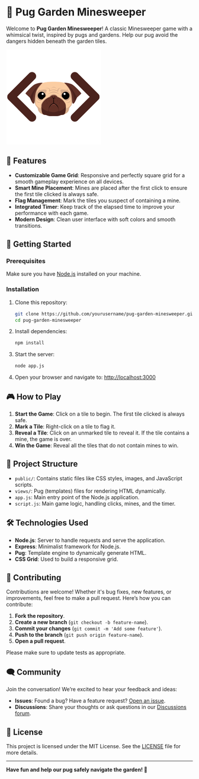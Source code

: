 # 🐾 Pug Garden Minesweeper

Welcome to **Pug Garden Minesweeper**! A classic Minesweeper game with a whimsical twist, inspired by pugs and gardens. Help our pug avoid the dangers hidden beneath the garden tiles.

![image_info](public/images/pugjs.png)

## 🌟 Features

- **Customizable Game Grid**: Responsive and perfectly square grid for a smooth gameplay experience on all devices.
- **Smart Mine Placement**: Mines are placed after the first click to ensure the first tile clicked is always safe.
- **Flag Management**: Mark the tiles you suspect of containing a mine.
- **Integrated Timer**: Keep track of the elapsed time to improve your performance with each game.
- **Modern Design**: Clean user interface with soft colors and smooth transitions.

## 🚀 Getting Started

### Prerequisites

Make sure you have [Node.js](https://nodejs.org/) installed on your machine.

### Installation

1. Clone this repository:

    ```bash
    git clone https://github.com/yourusername/pug-garden-minesweeper.git
    cd pug-garden-minesweeper
    ```

2. Install dependencies:

    ```bash
    npm install
    ```

3. Start the server:

    ```bash
    node app.js
    ```

4. Open your browser and navigate to: [http://localhost:3000](http://localhost:3000)

## 🎮 How to Play

1. **Start the Game**: Click on a tile to begin. The first tile clicked is always safe.
2. **Mark a Tile**: Right-click on a tile to flag it.
3. **Reveal a Tile**: Click on an unmarked tile to reveal it. If the tile contains a mine, the game is over.
4. **Win the Game**: Reveal all the tiles that do not contain mines to win.

## 📂 Project Structure

- `public/`: Contains static files like CSS styles, images, and JavaScript scripts.
- `views/`: Pug (templates) files for rendering HTML dynamically.
- `app.js`: Main entry point of the Node.js application.
- `script.js`: Main game logic, handling clicks, mines, and the timer.

## 🛠️ Technologies Used

- **Node.js**: Server to handle requests and serve the application.
- **Express**: Minimalist framework for Node.js.
- **Pug**: Template engine to dynamically generate HTML.
- **CSS Grid**: Used to build a responsive grid.

## 🤝 Contributing

Contributions are welcome! Whether it's bug fixes, new features, or improvements, feel free to make a pull request. Here’s how you can contribute:

1. **Fork the repository**.
2. **Create a new branch** (`git checkout -b feature-name`).
3. **Commit your changes** (`git commit -m 'Add some feature'`).
4. **Push to the branch** (`git push origin feature-name`).
5. **Open a pull request**.

Please make sure to update tests as appropriate.

## 🗨️ Community

Join the conversation! We’re excited to hear your feedback and ideas:

- **Issues**: Found a bug? Have a feature request? [Open an issue](https://github.com/yourusername/pug-garden-minesweeper/issues).
- **Discussions**: Share your thoughts or ask questions in our [Discussions forum](https://github.com/yourusername/pug-garden-minesweeper/discussions).

## 📜 License

This project is licensed under the MIT License. See the [LICENSE](LICENSE) file for more details.

---

**Have fun and help our pug safely navigate the garden! 🐾**

